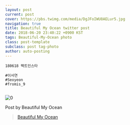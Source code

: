 ```yaml
---
layout: post
current: post
cover: https://pbs.twimg.com/media/DgJFoIWU8AELur5.jpg
navigation: true
title: Beautiful My Ocean twitter post
date: 2018-06-20 23:40:22 +0900 KST
tags: Beautiful-My-Ocean photo
class: post-template
subclass: post tag-photo
author: auto-posting
---
```


```  
180618 팩트인스타  
  
#이서연  
#Seoyeon  
#fromis_9  
  

```

![0](https://pbs.twimg.com/media/DgJFoIWU8AELur5.jpg)


Post by Beautiful My Ocean

> [Beautiful My Ocean](https://twitter.com/BMO_fromis)